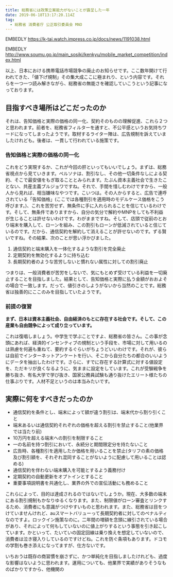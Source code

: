 ```yaml
---
title: 総務省には政策立案能力がないことが露呈した一年
date: 2019-06-18T13:17:20.114Z
tag:
  - 総務省 消費者庁 公正取引委員会 MNO
---
```

EMBEDLY https://k-tai.watch.impress.co.jp/docs/news/1191038.html

EMBEDLY http://www.soumu.go.jp/main_sosiki/kenkyu/mobile_market_competition/index.html

以上、日本における携帯電話市場競争の廃止のお知らせです。ここ数年開けて行われてきた、「値下げ規制」その集大成ここに極まれり、という内容です。それらを一つ一つ読み解きながら、総務省の無能さを確認していこうという記事になっております。

## 目指すべき場所はどこだったのか

それは、告知価格と実際の価格の同一化、契約そのものの理解促進、これら２つと思われます。前者を、総務省フィルターを通すと、不公平感というお気持ちワードになってしまったようです。取材するライター陣は、広告規制を訴えていましたけれども。後者は、一貫して行われている施策です。

### 告知価格と実際の価格の同一化

これをどう実現するか、これが今回の肝といってもいいでしょう。まずは、総務省視点から見ていきます。ペルソナは、割引なし、その他一切条件なしによる契約、そこで最安値をもぎ取ることとみられます。たぶん資本主義社会で生きたことない、共産主義ブルジョワですね。それで、手間を惜しむわけですから、一般人から見れば、相当嫌味なやつです。こいつは。その人からすると、広告で連呼されている「告知価格」(ここでは各種割引を適用時のモデルケース価格をこう呼びます。)、これを苦労せず、無条件に手に入れられることを信じているわけです。そして、無条件でありますから、自分の気分で解約やMNPをしても不利益が生じることは許せないわけです。わがままですね。そして、店頭で従前のとおり端末を購入して、ローンを組み、この割引もローンが低減されていると信じているのです。だから、通信契約を解約して消えることが許せないのです。ずる賢いですね。その結果、次のことが思い浮かびました。

1. 通信契約と端末購入を一体化するような割引を完全廃止
2. 定期契約を無効化するように持ち込む
3. 長期契約者のような苦労しないと慣れない属性に対しての割引廃止

つまりは、一般消費者が苦労をしないで、気にもとめず受けている利益を一切廃止することを目指しました。結果として、告知価格と実際に払う金額がおおよその場合で一致します。だって、値引きのしようがないから当然のことです。総務省は独善的にここのみを目指していたようです。

### 前提の復習

**まず、日本は資本主義社会、自由経済のもとに存在する社会です。そして、この産業も自由競争によって成り立っています。**

これは復唱しましょう。中学生で学ぶことですよ、総務省の皆さん。この事が念頭にあれば、経済的インセンティブの規制という手段を、市場に対して用いるのは熟慮を何遍も重ねて、要約するぐらいがちょうどいいわけです。それが、彼らは自前でインターネットアンケートを行い、そこから自分たちの都合のいいようにデータを抽出したわけです。さらに、すでに存在する計算式に対する値設定を、ただキリが良くなるように、気ままに設定をしています。これが受験戦争を勝ち抜き、有名大学で学び抜き、国家公務員試験も通り抜けたエリート様たちの仕事ぶりです。人材不足というのは本当みたいです。

## 実際に何をすべきだったのか

* 通信契約を条件とし、端末によって額が違う割引は、端末代から割り引くこと
* 端末あるいは通信契約それぞれの価格を超える割引を禁止すること(他業界では当たり前)
* 10万円を超える端末への割引を制限すること
* 一の名前を持つ割引において、永続分と期間限定分を持たないこと
* 広告時、各種割引を適用したか価格を用いることを禁止(タリフの素の価格及び割引額を、それぞれ混同することがないように配慮して用いることは認める)
* 通信契約を伴わない端末購入を可能とするよう義務付け
* 定期契約の自動更新をオプトインとすること
* 重要事項説明書を共通化し、業界の外での宣伝活動にも務めること

これらによって、目的は達成されるのではないでしょうか。現在、大多数の端末にある割引規制もかなりゆるくなります。また、制限値がローン審査とリンクするため、消費者にも意識がつけやすいものと思われます。また、総務省は目をつけていませんけれど、auスマートバリューって長期契約者に対してのペナルティなのですよ。ロックイン施策なのに。二年間の増額を念頭に線引されている場合があり、それによって何もしていないのに値上がりするという事態を引き起こしています。かといって、たいていの固定回線は乗り換えを想定していないので、消費者は泣き寝入りしているのですけどね。これを防ぐ条項もあります。ドコモの学割も巻き添えになってますが、仕方ないです。

いちおうは既存の商習慣を崩さずに、かつ単純化を目指しましたけれども、過度な影響はないように思われます。運用についても、他業界で実績がありそうなものばかりですから、他機関の
